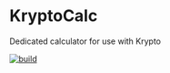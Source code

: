 # KryptoCalc
Dedicated calculator for use with Krypto

[![build](https://github.com/binnmti/KryptoCalc/actions/workflows/KryptoCalc.yml/badge.svg)](https://github.com/binnmti/KryptoCalc/actions/workflows/KryptoCalc.yml)

